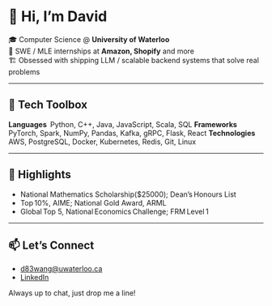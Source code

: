 # 👋 Hi, I’m **David**

🎓  Computer Science @ **University of Waterloo**  
💼  SWE / MLE internships at **Amazon, Shopify** and more  
🏗️  Obsessed with shipping LLM / scalable backend systems that solve real problems

---

## 🧰 Tech Toolbox
**Languages** Python, C++, Java, JavaScript, Scala, SQL
**Frameworks** PyTorch, Spark, NumPy, Pandas, Kafka, gRPC, Flask, React
**Technologies** AWS, PostgreSQL, Docker, Kubernetes, Redis, Git, Linux


---

## 🏅 Highlights
- National Mathematics Scholarship($25000); Dean’s Honours List  
- Top 10%, AIME; National Gold Award, ARML
- Global Top 5, National Economics Challenge; FRM Level 1  

---

## 📫 Let’s Connect
- d83wang@uwaterloo.ca  
- [LinkedIn](https://linkedin.com/in/davidwang8)

Always up to chat, just drop me a line!
